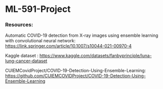 # ML-591-Project

### Resources:
Automatic COVID-19 detection from X-ray images using ensemble learning with convolutional neural network: https://link.springer.com/article/10.1007/s10044-021-00970-4

Kaggle dataset : https://www.kaggle.com/datasets/fanbyprinciple/luna-lung-cancer-dataset

CUIEMCovidProject/COVID-19-Detection-Using-Ensemble-Learning: https://github.com/CUIEMCOVIDProject/COVID-19-Detection-Using-Ensemble-Learning
